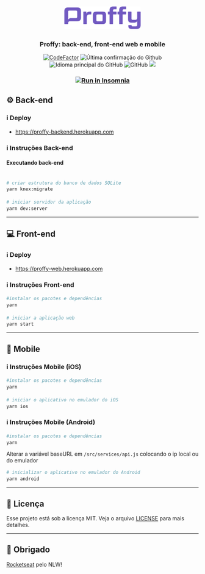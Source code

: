 <h1 align="center">
  <img alt="Proffy" title="proffy" src=".github/logo.svg" width="200px" />
</h1>

<h3 align="center">
  Proffy: back-end, front-end web e mobile
</h3>

<p align = "center">
<a href="https://www.codefactor.io/repository/github/hugo-marcelo/proffy"><img src="https://www.codefactor.io/repository/github/hugo-marcelo/proffy/badge" alt="CodeFactor" /></a>
<img alt = "Última confirmação do Github" src = "https://img.shields.io/github/last-commit/hugo-marcelo/proffy">
<img alt = "Idioma principal do GitHub" src = "https://img.shields.io/github/languages/top/hugo-marcelo/proffy">
<img alt = "GitHub" src = "https://img.shields.io/github/license/hugo-marcelo/proffy.svg">
<a href="https://www.codacy.com/manual/hugo-marcelo/proffy?utm_source=github.com&amp;utm_medium=referral&amp;utm_content=hugo-marcelo/proffy&amp;utm_campaign=Badge_Grade"><img src="https://api.codacy.com/project/badge/Grade/147d0b2836734c79b7ee5ea035f065b4"/></a>
</p>

<h3 align="center">
  <a href="https://insomnia.rest/run/?label=Proffy&uri=https%3A%2F%2Fraw.githubusercontent.com%2Fhugo-marcelo%2Fproffy%2Fmaster%2Fbackend%2FInsomnia.json" target="_blank"><img src="https://insomnia.rest/images/run.svg" alt="Run in Insomnia"></a>
</h3>

## :gear: Back-end

### :information_source: Deploy

- https://proffy-backend.herokuapp.com

### :information_source: Instruções Back-end

#### Executando back-end

```bash

# criar estrutura do banco de dados SQLite
yarn knex:migrate

# iniciar servidor da aplicação
yarn dev:server

```

---

## :computer: Front-end

### :information_source: Deploy

- https://proffy-web.herokuapp.com

### :information_source: Instruções Front-end

```bash
#instalar os pacotes e dependências
yarn

# iniciar a aplicação web
yarn start
```

---

## :iphone: Mobile

### :information_source: Instruções Mobile (iOS)

```bash
#instalar os pacotes e dependências
yarn

# iniciar o aplicativo no emulador do iOS
yarn ios
```

### :information_source: Instruções Mobile (Android)

```bash
#instalar os pacotes e dependências
yarn
```

Alterar a variável baseURL em `/src/services/api.js` colocando o ip local ou do emulador

```bash
# inicializar o aplicativo no emulador do Android
yarn android
```

---

## :memo: Licença

Esse projeto está sob a licença MIT. Veja o arquivo [LICENSE](LICENSE) para mais detalhes.

---

## :clap: Obrigado

[Rocketseat](https://rocketseat.com.br/) pelo NLW!
